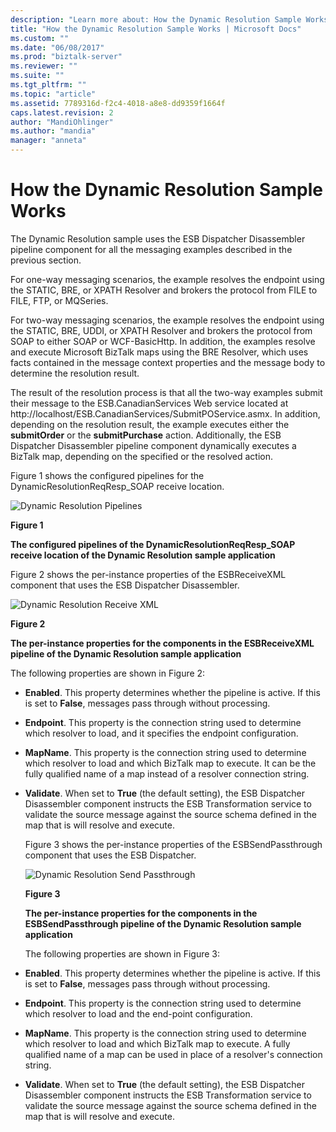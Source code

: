 ```yaml
---
description: "Learn more about: How the Dynamic Resolution Sample Works"
title: "How the Dynamic Resolution Sample Works | Microsoft Docs"
ms.custom: ""
ms.date: "06/08/2017"
ms.prod: "biztalk-server"
ms.reviewer: ""
ms.suite: ""
ms.tgt_pltfrm: ""
ms.topic: "article"
ms.assetid: 7789316d-f2c4-4018-a8e8-dd9359f1664f
caps.latest.revision: 2
author: "MandiOhlinger"
ms.author: "mandia"
manager: "anneta"
---
```

# How the Dynamic Resolution Sample Works
The Dynamic Resolution sample uses the ESB Dispatcher Disassembler pipeline component for all the messaging examples described in the previous section.  

 For one-way messaging scenarios, the example resolves the endpoint using the STATIC, BRE, or XPATH Resolver and brokers the protocol from FILE to FILE, FTP, or MQSeries.  

 For two-way messaging scenarios, the example resolves the endpoint using the STATIC, BRE, UDDI, or XPATH Resolver and brokers the protocol from SOAP to either SOAP or WCF-BasicHttp. In addition, the examples resolve and execute Microsoft BizTalk maps using the BRE Resolver, which uses facts contained in the message context properties and the message body to determine the resolution result.  

 The result of the resolution process is that all the two-way examples submit their message to the ESB.CanadianServices Web service located at http://localhost/ESB.CanadianServices/SubmitPOService.asmx. In addition, depending on the resolution result, the example executes either the **submitOrder** or the **submitPurchase** action. Additionally, the ESB Dispatcher Disassembler pipeline component dynamically executes a BizTalk map, depending on the specified or the resolved action.  

 Figure 1 shows the configured pipelines for the DynamicResolutionReqResp_SOAP receive location.  

 ![Dynamic Resolution Pipelines](../esb-toolkit/media/ch6-dynamicresolutionpipelines.gif "Ch6-DynamicResolutionPipelines")  

 **Figure 1**  

 **The configured pipelines of the DynamicResolutionReqResp_SOAP receive location of the Dynamic Resolution sample application**  

 Figure 2 shows the per-instance properties of the ESBReceiveXML component that uses the ESB Dispatcher Disassembler.  

 ![Dynamic Resolution Receive XML](../esb-toolkit/media/ch6-dynamicresolutionreceivexml.gif "Ch6-DynamicResolutionReceiveXML")  

 **Figure 2**  

 **The per-instance properties for the components in the ESBReceiveXML pipeline of the Dynamic Resolution sample application**  

 The following properties are shown in Figure 2:  

- **Enabled**. This property determines whether the pipeline is active. If this is set to **False**, messages pass through without processing.  

- **Endpoint**. This property is the connection string used to determine which resolver to load, and it specifies the endpoint configuration.  

- **MapName**. This property is the connection string used to determine which resolver to load and which BizTalk map to execute. It can be the fully qualified name of a map instead of a resolver connection string.  

- **Validate**. When set to **True** (the default setting), the ESB Dispatcher Disassembler component instructs the ESB Transformation service to validate the source message against the source schema defined in the map that is will resolve and execute.  

  Figure 3 shows the per-instance properties of the ESBSendPassthrough component that uses the ESB Dispatcher.  

  ![Dynamic Resolution Send Passthrough](../esb-toolkit/media/ch6-dynamicresolutionsendpassthrough.gif "Ch6-DynamicResolutionSendPassthrough")  

  **Figure 3**  

  **The per-instance properties for the components in the ESBSendPassthrough pipeline of the Dynamic Resolution sample application**  

  The following properties are shown in Figure 3:  

- **Enabled**. This property determines whether the pipeline is active. If this is set to **False**, messages pass through without processing.  

- **Endpoint**. This property is the connection string used to determine which resolver to load and the end-point configuration.  

- **MapName**. This property is the connection string used to determine which resolver to load and which BizTalk map to execute. A fully qualified name of a map can be used in place of a resolver's connection string.  

- **Validate**. When set to **True** (the default setting), the ESB Dispatcher Disassembler component instructs the ESB Transformation service to validate the source message against the source schema defined in the map that is will resolve and execute.
